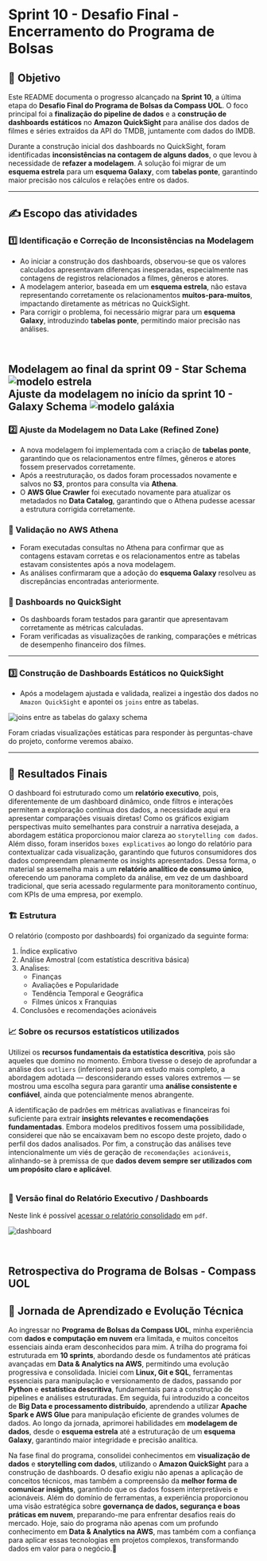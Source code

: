 # Sprint 10 - Desafio Final - Encerramento do Programa de Bolsas

## 🎯 Objetivo
Este README documenta o progresso alcançado na **Sprint 10**, a última etapa do **Desafio Final do Programa de Bolsas da Compass UOL**. O foco principal foi a **finalização do pipeline de dados** e a **construção de dashboards estáticos** no **Amazon QuickSight** para análise dos dados de filmes e séries extraídos da API do TMDB, juntamente com dados do IMDB.

Durante a construção inicial dos dashboards no QuickSight, foram identificadas **inconsistências na contagem de alguns dados**, o que levou à necessidade de **refazer a modelagem**. A solução foi migrar de um **esquema estrela** para um **esquema Galaxy**, com **tabelas ponte**, garantindo maior precisão nos cálculos e relações entre os dados.

---

## ✍ Escopo das atividades

### 1️⃣ Identificação e Correção de Inconsistências na Modelagem

- Ao iniciar a construção dos dashboards, observou-se que os valores calculados apresentavam diferenças inesperadas, especialmente nas contagens de registros relacionados a filmes, gêneros e atores.
- A modelagem anterior, baseada em um **esquema estrela**, não estava representando corretamente os relacionamentos **muitos-para-muitos**, impactando diretamente as métricas no QuickSight.
- Para corrigir o problema, foi necessário migrar para um **esquema Galaxy**, introduzindo **tabelas ponte**, permitindo maior precisão nas análises.
<br/>

**Modelagem ao final da sprint 09 - Star Schema**
![modelo estrela](../evidencias/1-Star_schema.png)
<br/>
**Ajuste da modelagem no início da sprint 10 - Galaxy Schema**
![modelo galáxia](../evidencias/2-Galaxy_schema.png)
---

### 2️⃣ Ajuste da Modelagem no Data Lake (Refined Zone)

- A nova modelagem foi implementada com a criação de **tabelas ponte**, garantindo que os relacionamentos entre filmes, gêneros e atores fossem preservados corretamente.
- Após a reestruturação, os dados foram processados novamente e salvos no **S3**, prontos para consulta via **Athena**.
- O **AWS Glue Crawler** foi executado novamente para atualizar os metadados no **Data Catalog**, garantindo que o Athena pudesse acessar a estrutura corrigida corretamente.

### 📌 Validação no AWS Athena

- Foram executadas consultas no Athena para confirmar que as contagens estavam corretas e os relacionamentos entre as tabelas estavam consistentes após a nova modelagem.
- As análises confirmaram que a adoção do **esquema Galaxy** resolveu as discrepâncias encontradas anteriormente.

### 📌 Dashboards no QuickSight

- Os dashboards foram testados para garantir que apresentavam corretamente as métricas calculadas.
- Foram verificadas as visualizações de ranking, comparações e métricas de desempenho financeiro dos filmes.

---

### 3️⃣ Construção de Dashboards Estáticos no QuickSight

- Após a modelagem ajustada e validada, realizei a ingestão dos dados no `Amazon QuickSight` e apontei os `joins` entre as tabelas.

![joins entre as tabelas do galaxy schema](../evidencias/3-joins.png)

Foram criadas visualizações estáticas para responder às perguntas-chave do projeto, conforme veremos abaixo.

---
## 💾 Resultados Finais

O dashboard foi estruturado como um **relatório executivo**, pois, diferentemente de um dashboard dinâmico, onde filtros e interações permitem a exploração contínua dos dados, a necessidade aqui era apresentar comparações visuais diretas! Como os gráficos exigiam perspectivas muito semelhantes para construir a narrativa desejada, a abordagem estática proporcionou maior clareza ao `storytelling com dados`. Além disso, foram inseridos `boxes explicativos` ao longo do relatório para contextualizar cada visualização, garantindo que futuros consumidores dos dados compreendam plenamente os insights apresentados. Dessa forma, o material se assemelha mais a um **relatório analítico de consumo único**, oferecendo um panorama completo da análise, em vez de um dashboard tradicional, que seria acessado regularmente para monitoramento contínuo, com KPIs de uma empresa, por exemplo.

### 🏗️ Estrutura
O relatório (composto por dashboards) foi organizado da seguinte forma:

1. Índice explicativo
2. Análise Amostral (com estatística descritiva básica)
3. Anaĺises:  
    - Finanças
    - Avaliações e Popularidade
    - Tendência Temporal e Geográfica
    - Filmes únicos x Franquias
4. Conclusões e recomendações acionáveis

### 📈 Sobre os recursos estatísticos utilizados

Utilizei os **recursos fundamentais da estatística descritiva**, pois são aqueles que domino no momento. Embora tivesse o desejo de aprofundar a análise dos `outliers` (inferiores) para um estudo mais completo, a abordagem adotada — desconsiderando esses valores extremos — se mostrou uma escolha segura para garantir uma **análise consistente e confiável**, ainda que potencialmente menos abrangente.  

A identificação de padrões em métricas avaliativas e financeiras foi suficiente para extrair **insights relevantes e recomendações fundamentadas**. Embora modelos preditivos fossem uma possibilidade, considerei que não se encaixavam bem no escopo deste projeto, dado o perfil dos dados analisados. Por fim, a construção das análises teve intencionalmente um viés de geração de `recomendações acionáveis`, alinhando-se à premissa de que **dados devem sempre ser utilizados com um propósito claro e aplicável**.
<br/>
<br/>
### 🎥 Versão final do Relatório Executivo / Dashboards

Neste link é possível [acessar o relatório consolidado](../desafio/relatorio/Felipe.Reis-Relatório-Dashboard-Sprint10.pdf) em `pdf`.

![dashboard](../evidencias/4-thumbs_dashboard.png)

<br/>

## Retrospectiva do Programa de Bolsas - Compass UOL

## 📌 Jornada de Aprendizado e Evolução Técnica

Ao ingressar no **Programa de Bolsas da Compass UOL**, minha experiência com **dados e computação em nuvem** era limitada, e muitos conceitos essenciais ainda eram desconhecidos para mim. A trilha do programa foi estruturada em **10 sprints**, abordando desde os fundamentos até práticas avançadas em **Data & Analytics na AWS**, permitindo uma evolução progressiva e consolidada. Iniciei com **Linux, Git e SQL**, ferramentas essenciais para manipulação e versionamento de dados, passando por **Python** e **estatística descritiva**, fundamentais para a construção de pipelines e análises estruturadas. Em seguida, fui introduzido a conceitos de **Big Data e processamento distribuído**, aprendendo a utilizar **Apache Spark e AWS Glue** para manipulação eficiente de grandes volumes de dados. Ao longo da jornada, aprimorei habilidades em **modelagem de dados**, desde o **esquema estrela** até a estruturação de um **esquema Galaxy**, garantindo maior integridade e precisão analítica.

Na fase final do programa, consolidei conhecimentos em **visualização de dados** e **storytelling com dados**, utilizando o **Amazon QuickSight** para a construção de dashboards. O desafio exigiu não apenas a aplicação de conceitos técnicos, mas também a compreensão da **melhor forma de comunicar insights**, garantindo que os dados fossem interpretáveis e acionáveis. Além do domínio de ferramentas, a experiência proporcionou uma visão estratégica sobre **governança de dados, segurança e boas práticas em nuvem**, preparando-me para enfrentar desafios reais do mercado. Hoje, saio do programa não apenas com um profundo conhecimento em **Data & Analytics na AWS**, mas também com a confiança para aplicar essas tecnologias em projetos complexos, transformando dados em valor para o negócio.🚀